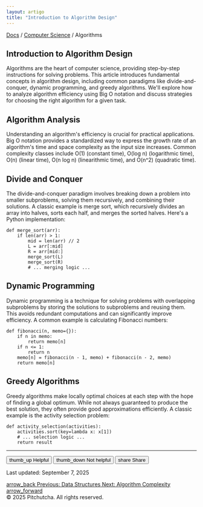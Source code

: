 ```yaml
---
layout: artigo
title: "Introduction to Algorithm Design"
---
```


<div class="mb-8 flex items-center space-x-2 text-sm text-[var(--text-secondary)]">
    <a class="hover:text-[var(--primary-color)]" href="#">Docs</a>
    <span>/</span>
    <a class="hover:text-[var(--primary-color)]" href="#">Computer Science</a>
    <span>/</span>
    <span class="text-[var(--text-primary)]">Algorithms</span>
</div>

<article>
    <h1 class="text-4xl font-extrabold tracking-tight text-[var(--text-primary)] sm:text-5xl">Introduction to Algorithm Design</h1>
    <p class="mt-6 text-lg text-[var(--text-secondary)]">
        Algorithms are the heart of computer science, providing step-by-step instructions for solving problems. This article introduces fundamental concepts in algorithm design, including common paradigms like divide-and-conquer, dynamic programming, and greedy algorithms. We'll explore how to analyze algorithm efficiency using Big O notation and discuss strategies for choosing the right algorithm for a given task.
    </p>
    <section class="pt-10" id="algorithm-analysis">
        <h2 class="text-3xl font-bold tracking-tight text-[var(--text-primary)]">Algorithm Analysis</h2>
        <p class="mt-4">
            Understanding an algorithm's efficiency is crucial for practical applications. Big O notation provides a standardized way to express the growth rate of an algorithm's time and space complexity as the input size increases. Common complexity classes include O(1) (constant time), O(log n) (logarithmic time), O(n) (linear time), O(n log n) (linearithmic time), and O(n^2) (quadratic time).
        </p>
    </section>
    <section class="pt-10" id="divide-and-conquer">
        <h2 class="text-3xl font-bold tracking-tight text-[var(--text-primary)]">Divide and Conquer</h2>
        <p class="mt-4">
            The divide-and-conquer paradigm involves breaking down a problem into smaller subproblems, solving them recursively, and combining their solutions. A classic example is merge sort, which recursively divides an array into halves, sorts each half, and merges the sorted halves. Here's a Python implementation:
        </p>
        <div class="mt-6 rounded-lg bg-gray-900 overflow-x-auto">
            <pre class="p-4 text-white"><code class="language-python">def merge_sort(arr):
    if len(arr) > 1:
        mid = len(arr) // 2
        L = arr[:mid]
        R = arr[mid:]
        merge_sort(L)
        merge_sort(R)
        # ... merging logic ...</code></pre>
        </div>
    </section>
    <section class="pt-10" id="dynamic-programming">
        <h2 class="text-3xl font-bold tracking-tight text-[var(--text-primary)]">Dynamic Programming</h2>
        <p class="mt-4">Dynamic programming is a technique for solving problems with overlapping subproblems by storing the solutions to subproblems and reusing them. This avoids redundant computations and can significantly improve efficiency. A common example is calculating Fibonacci numbers:</p>
        <div class="mt-6 rounded-lg bg-gray-900 overflow-x-auto">
            <pre class="p-4 text-white"><code class="language-python">def fibonacci(n, memo={}):
    if n in memo:
        return memo[n]
    if n <= 1:
        return n
    memo[n] = fibonacci(n - 1, memo) + fibonacci(n - 2, memo)
    return memo[n]
</code></pre>
        </div>
    </section>
    <section class="pt-10" id="greedy-algorithms">
        <h2 class="text-3xl font-bold tracking-tight text-[var(--text-primary)]">Greedy Algorithms</h2>
        <p class="mt-4">Greedy algorithms make locally optimal choices at each step with the hope of finding a global optimum. While not always guaranteed to produce the best solution, they often provide good approximations efficiently. A classic example is the activity selection problem:</p>
        <div class="mt-6 rounded-lg bg-gray-900 overflow-x-auto">
            <pre class="p-4 text-white"><code class="language-python">def activity_selection(activities):
    activities.sort(key=lambda x: x[1])
    # ... selection logic ...
    return result
</code></pre>
        </div>
    </section>
</article>
<hr class="my-12 border-[var(--secondary-color)]"/>

<div class="flex flex-col items-center justify-between gap-6 sm:flex-row">
    <div class="flex items-center gap-4">
        <button class="flex items-center gap-2 rounded-full border border-transparent bg-[var(--secondary-color)] px-4 py-2 text-sm font-medium text-[var(--text-primary)] hover:border-[var(--primary-color)] transition-colors">
            <span class="material-symbols-outlined text-base">thumb_up</span> Helpful
        </button>
        <button class="flex items-center gap-2 rounded-full border border-transparent bg-[var(--secondary-color)] px-4 py-2 text-sm font-medium text-[var(--text-primary)] hover:border-[var(--primary-color)] transition-colors">
            <span class="material-symbols-outlined text-base">thumb_down</span> Not helpful
        </button>
        <button class="flex items-center gap-2 rounded-full border border-transparent bg-[var(--secondary-color)] px-4 py-2 text-sm font-medium text-[var(--text-primary)] hover:border-[var(--primary-color)] transition-colors">
            <span class="material-symbols-outlined text-base">share</span> Share
        </button>
    </div>
    <p class="text-sm text-[var(--text-secondary)]">Last updated: September 7, 2025</p>
</div>
<div class="mt-12 flex justify-between">
    <a class="inline-flex items-center gap-2 rounded-md border border-[var(--secondary-color)] bg-[var(--background-primary)] px-4 py-2 text-sm font-medium text-[var(--text-primary)] hover:bg-[var(--secondary-color)]" href="#">
        <span class="material-symbols-outlined">arrow_back</span>
        <span>Previous: Data Structures</span>
    </a>
    <a class="inline-flex items-center gap-2 rounded-md border border-[var(--secondary-color)] bg-[var(--background-primary)] px-4 py-2 text-sm font-medium text-[var(--text-primary)] hover:bg-[var(--secondary-color)]" href="#">
        <span>Next: Algorithm Complexity</span>
        <span class="material-symbols-outlined">arrow_forward</span>
    </a>
</div>

<footer class="mt-12 border-t border-[var(--secondary-color)] pt-8 text-center text-sm text-[var(--text-secondary)]">
    © 2025 Pitchutcha. All rights reserved.
</footer>
